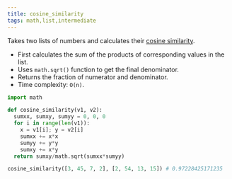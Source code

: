 ```yaml
---
title: cosine_similarity
tags: math,list,intermediate
---
```


Takes two lists of numbers and calculates their [cosine similarity](https://en.wikipedia.org/wiki/Cosine_similarity).

- First calculates the sum of the products of corresponding values in the list.
- Uses `math.sqrt()` function to get the final denominator.
- Returns the fraction of numerator and denominator.
- Time complexity: `O(n)`.

```py
import math

def cosine_similarity(v1, v2):
  sumxx, sumxy, sumyy = 0, 0, 0
  for i in range(len(v1)):
    x = v1[i]; y = v2[i]
    sumxx += x*x
    sumyy += y*y
    sumxy += x*y
  return sumxy/math.sqrt(sumxx*sumyy)
```

```py
cosine_similarity([3, 45, 7, 2], [2, 54, 13, 15]) # 0.97228425171235
```
